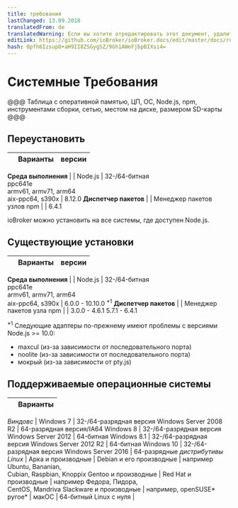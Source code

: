```yaml
---
title: требования
lastChanged: 13.09.2018
translatedFrom: de
translatedWarning: Если вы хотите отредактировать этот документ, удалите поле «translationFrom», в противном случае этот документ будет снова автоматически переведен
editLink: https://github.com/ioBroker/ioBroker.docs/edit/master/docs/ru/install/requirements.md
hash: Opfh6IzsupO+aH9II8ZSGygSZ/9Gh1AWeFjbpBIXsi4=
---
```

# Системные Требования
@@@ Таблица с оперативной памятью, ЦП, ОС, Node.js, npm, инструментами сборки, сетью, местом на диске, размером SD-карты @@@

## Переустановить
| | Варианты | версии |
|---|:---------:|:-------:|

**Среда выполнения** | | Node.js | 32-/64-битная<br> ppc641e<br> armv61, armv71, arm64<br> aix-ppc64, s390x | 8.12.0 **Диспетчер пакетов** | | Менеджер пакетов узлов npm | | 6.4.1

ioBroker можно установить на все системы, где доступен Node.js.

## Существующие установки
| | Варианты | версии |
|---|:---------:|:-------:|

**Среда выполнения** | | Node.js | 32-/64-битная<br> ppc641e<br> armv61, armv71, arm64<br> aix-ppc64, s390x | 6.0.0 - 10.10.0 <sup>*1</sup> **Диспетчер пакетов** | | Менеджер пакетов узла npm | | 3.0.0 - 4.6.1 5.7.1 - 6.4.1

<sup>*1</sup> Следующие адаптеры по-прежнему имеют проблемы с версиями Node.js &gt;= 10.0:

- maxcul (из-за зависимости от последовательного порта)
- noolite (из-за зависимости от последовательного порта)
- мокрый (из-за зависимости от pty.js)

## Поддерживаемые операционные системы
| | Варианты |
|---|:---------:|

*Виндовс* | Windows 7 | 32-/64-разрядная версия Windows Server 2008 R2 | 64-разрядная версия/IA64 Windows 8 | 32-/64-разрядная версия Windows Server 2012 | 64-битная Windows 8.1 | 32-/64-разрядная версия Windows Server 2012 R2 | 64-битная Windows 10 | 32-/64-разрядная версия Windows Server 2016 | 64-разрядные *дистрибутивы Linux* | Арка и производные | Debian и его производные | например Ubuntu, Bananian,<br> Cubian, Raspbian, Knoppix Gentoo и производные | Red Hat и производные | например Федора, Пидора,<br> CentOS, Mandriva Slackware и производные | например, openSUSE* ругое* | макОС | 64-битный Linux с нуля |